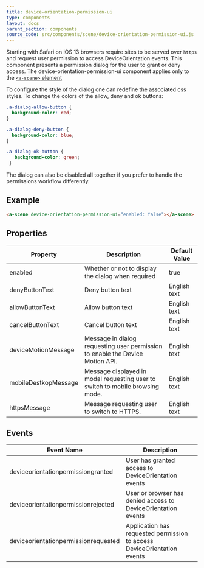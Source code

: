 ```yaml
---
title: device-orientation-permission-ui
type: components
layout: docs
parent_section: components
source_code: src/components/scene/device-orientation-permission-ui.js
---
```


Starting with Safari on iOS 13 browsers require sites to be served over `https` and request user permission to access DeviceOrientation events. This component presents a permission dialog for the user to grant or deny access.
The device-orientation-permission-ui component applies only to the [`<a-scene>` element][scene]

To configure the style of the dialog one can redefine the associated css styles. To change the colors of the allow, deny and ok buttons:

```css
.a-dialog-allow-button {
  background-color: red;
}

.a-dialog-deny-button {
  background-color: blue;
}

.a-dialog-ok-button {
   background-color: green;
 }
```

The dialog can also be disabled all together if you prefer to handle the permissions workflow differently.

## Example

```html
<a-scene device-orientation-permission-ui="enabled: false"></a-scene>
```

## Properties

| Property      | Description                                                         | Default Value |
|---------------|---------------------------------------------------------------------|---------------|
| enabled       | Whether or not to display the dialog when required                  | true          |
| denyButtonText       | Deny button text                 | English text       |
| allowButtonText       | Allow button text                 | English text       |
| cancelButtonText       | Cancel button text                 | English text       |
| deviceMotionMessage       | Message in dialog requesting user permission to enable the Device Motion API.                 | English text       |
| mobileDestkopMessage       | Message displayed in modal requesting user to switch to mobile browsing mode.                  | English text          |
| httpsMessage       | Message requesting user to switch to HTTPS.                  | English text          |


## Events

| Event Name                           | Description                                                                                |
|--------------------------------------|--------------------------------------------------------------------------------------------|
| deviceorientationpermissiongranted   | User has granted access to DeviceOrientation events                                        |
| deviceorientationpermissionrejected  | User or browser has denied access to DeviceOrientation events                              |
| deviceorientationpermissionrequested | Application has requested permission to access DeviceOrientation events                    |

[scene]: ../core/scene.md
